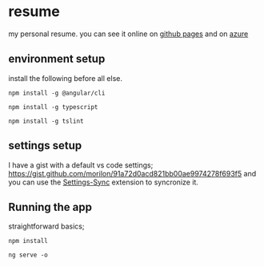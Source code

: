 # resume
my personal resume. you can see it online on [github pages](https://morilon.github.io/morilon/) and on [azure](https://muriloalmeida.azurewebsites.net/)

## environment setup
install the following before all else.

```npm
npm install -g @angular/cli
```

```npm
npm install -g typescript
```

```npm
npm install -g tslint
```

## settings setup
I have a gist with a default vs code settings; https://gist.github.com/morilon/91a72d0acd821bb00ae9974278f693f5 and you can use the [Settings-Sync](https://marketplace.visualstudio.com/items?itemName=Shan.code-settings-sync) extension to syncronize it.

## Running the app
straightforward basics;

```npm
npm install
```

```ng
ng serve -o
```